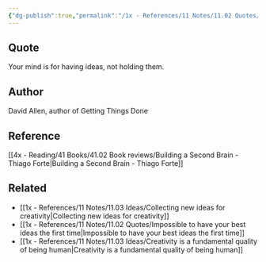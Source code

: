 ```yaml
---
{"dg-publish":true,"permalink":"/1x - References/11 Notes/11.02 Quotes/Your mind is for having ideas, not holding them - David Allen/","title":"Your mind is for having ideas, not holding them - David Allen","noteIcon":""}
---
```



## Quote
Your mind is for having ideas, not holding them.

## Author
David Allen, author of Getting Things Done

## Reference
[[4x - Reading/41 Books/41.02 Book reviews/Building a Second Brain - Thiago Forte\|Building a Second Brain - Thiago Forte]]

## Related
- [[1x - References/11 Notes/11.03 Ideas/Collecting new ideas for creativity\|Collecting new ideas for creativity]]
- [[1x - References/11 Notes/11.02 Quotes/Impossible to have your best ideas the first time\|Impossible to have your best ideas the first time]]
- [[1x - References/11 Notes/11.03 Ideas/Creativity is a fundamental quality of being human\|Creativity is a fundamental quality of being human]]
